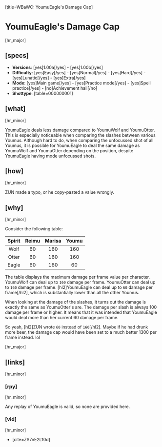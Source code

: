 [title=WBaWC: YoumuEagle's Damage Cap]
# YoumuEagle's Damage Cap
[hr_major]
## [specs]

* **Versions**: [yes]1.00a[/yes] - [yes]1.00b[/yes]
* **Difficulty**: [yes]Easy[/yes] - [yes]Normal[/yes] - [yes]Hard[/yes] - [yes]Lunatic[/yes] - [yes]Extra[/yes]
* **Mode**: [yes]Main game[/yes] -  [yes]Practice mode[/yes] - [yes]Spell practice[/yes] - [no]Achievement hall[/no]
* **Shottype**: [table=000000001]


## [what] 
[hr_minor]

YoumuEagle deals less damage compared to YoumuWolf and YoumuOtter. This is especially noticeable when comparing the slashes between various Youmus. Although hard to do, when comparing the unfocussed shot of all Youmus, it is possible for YoumuEagle to deal the same damage as YoumuWolf and YoumuOtter depending on the position, despite YoumuEagle having mode unfocussed shots.

## [how]
[hr_minor]

ZUN made a typo, or he copy-pasted a value wrongly.

## [why]
[hr_minor]

Consider the following table:

| Spirit | Reimu | Marisa | Youmu |
|:---:|:---:|:---:|:---:|
| Wolf | 60 | 160 | 160 |
| Otter | 60 | 160 | 160 |
| Eagle | 60 | 160 | 60 |

The table displays the maximum damage per frame value per character. YoumuWolf can deal up to ``160`` damage per frame. YoumuOtter can deal up to ``160`` damage per frame. [hl2]YoumuEagle can deal up to ``60`` damage per frame[/hl2], which is substantially lower than all the other Youmus.

When looking at the damage of the slashes, it turns out the damage is exactly the same as YoumuOtter's are. The damage per slash is always 100 damage per frame or higher. It means that it was intended that YoumuEagle would deal more than her current 60 damage per frame.


So yeah, [hl2]ZUN wrote `60` instead of `160`[/hl2]. Maybe if he had drunk more beer, the damage cap would have been set to a much better 1300 per frame instead. lol

[hr_major]
## [links]
[hr_minor]
### [rpy]
[hr_minor]

Any replay of YoumuEagle is valid, so none are provided here.

### [vid]
[hr_minor]

+ [cite=ZS7nE2L10d]
